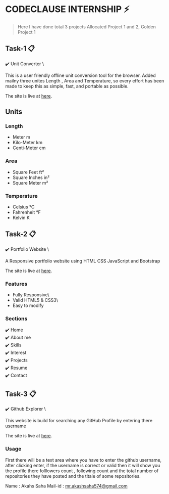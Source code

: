 # CODECLAUSE INTERNSHIP ⚡️ 
> Here I have done total 3 projects Allocated Project 1 and 2, Golden Project 1

## Task-1 📋
✔️ Unit Converter \ 

This is a user friendly offline unit conversion tool for the browser. Added mailny three unites Length , Area and Temperature, so every effort has been made to keep this as simple, fast, and portable as possible.

The site is live at [here](https://akashsaha2001.github.io/Unit_Converter/).

## Units

### Length
* Meter m
* Kilo-Meter km
* Centi-Meter cm

### Area
* Square Feet ft²
* Square Inches in²
* Square Meter m²

### Temperature
* Celsius °C
* Fahrenheit °F
* Kelvin K

## Task-2 📋
✔️ Portfolio Website \ 

A Responsive portfolio website using HTML CSS JavaScript and Bootstrap

The site is live at [here](https://akashsaha2001.github.io/AkashSaha/).

### Features 
 * Fully Responsive\
 * Valid HTML5 & CSS3\
 * Easy to modify

### Sections 
✔️ Home\
✔️ About me\
✔️ Skills \
✔️ Interest\
✔️ Projects \
✔️ Resume \
✔️ Contact 

## Task-3 📋
✔️ Github Explorer \ 

This website is build for searching any GitHub Profile by entering there username

The site is live at [here](https://akashsaha2001.github.io/GitHub-Explorer/).

### Usage
First there will be a text area where you have to enter the github username, after clicking enter, if the username is correct or valid then it will show you the profile there folllowers count , following count and the total number of repositories they have posted and the titale of some repositories.


Name : Akahs Saha
Mail-id : mr.akashsaha574@gmail.com
